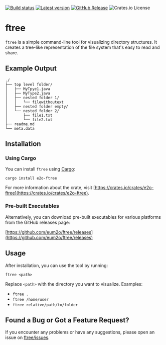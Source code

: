 [![Build status](https://img.shields.io/github/actions/workflow/status/eum2o/ftree/rust.yml?branch=master)](https://github.com/eum2o/ftree/actions)
[![Latest version](https://img.shields.io/crates/v/e2o-ftree.svg)](https://crates.io/crates/e2o-ftree)
[![GitHub Release](https://img.shields.io/github/v/release/eum2o/ftree?label=download&link=https%3A%2F%2Fgithub.com%2Feum2o%2Fftree%2Freleases)](https://github.com/eum2o/ftree/releases)
![Crates.io License](https://img.shields.io/crates/l/e2o-ftree?color=%238b55d7)

# ftree

`ftree` is a simple command-line tool for visualizing directory structures. It creates a tree-like representation of the
file system that's easy to read and share.

## Example Output

```
./
├── top level folder/
│   ├── MyTpye1.java
│   ├── MyType2.java
│   ├── nested folder 1/
│   │   └── filewithoutext
│   ├── nested folder empty/
│   └── nested folder 2/
│       ├── file1.txt
│       └── file2.txt
├── readme.md
└── meta.data
```

## Installation

### Using Cargo

You can install `ftree` using [Cargo](https://github.com/rust-lang/cargo):

```
cargo install e2o-ftree
```

For more information about the crate, visit [https://crates.io/crates/e2o-ftree](https://crates.io/crates/e2o-ftree).

### Pre-built Executables

Alternatively, you can download pre-built executables for various platforms from the GitHub releases page:

[https://github.com/eum2o/ftree/releases](https://github.com/eum2o/ftree/releases)

## Usage

After installation, you can use the tool by running:

```
ftree <path>
```

Replace `<path>` with the directory you want to visualize. Examples:
* `ftree .`
* `ftree /home/user`
* `ftree relative/path/to/folder`

## Found a Bug or Got a Feature Request?

If you encounter any problems or have any suggestions, please open an issue
on [ftree/issues](https://github.com/eum2o/ftree/issues).
